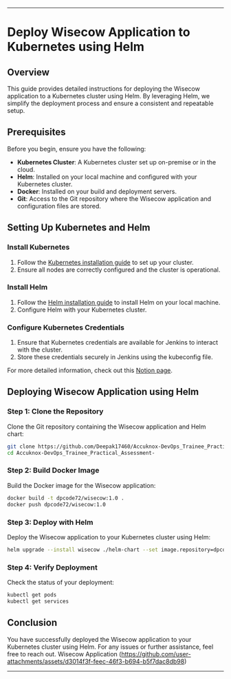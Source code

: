 
---

# Deploy Wisecow Application to Kubernetes using Helm

## Overview
This guide provides detailed instructions for deploying the Wisecow application to a Kubernetes cluster using Helm. By leveraging Helm, we simplify the deployment process and ensure a consistent and repeatable setup.

## Prerequisites
Before you begin, ensure you have the following:

- **Kubernetes Cluster**: A Kubernetes cluster set up on-premise or in the cloud.
- **Helm**: Installed on your local machine and configured with your Kubernetes cluster.
- **Docker**: Installed on your build and deployment servers.
- **Git**: Access to the Git repository where the Wisecow application and configuration files are stored.

## Setting Up Kubernetes and Helm
### Install Kubernetes
1. Follow the [Kubernetes installation guide](https://kubernetes.io/docs/setup/) to set up your cluster.
2. Ensure all nodes are correctly configured and the cluster is operational.

### Install Helm
1. Follow the [Helm installation guide](https://helm.sh/docs/intro/install/) to install Helm on your local machine.
2. Configure Helm with your Kubernetes cluster.

### Configure Kubernetes Credentials
1. Ensure that Kubernetes credentials are available for Jenkins to interact with the cluster.
2. Store these credentials securely in Jenkins using the kubeconfig file.

For more detailed information, check out this [Notion page](https://www.notion.so/All-Required-Things-which-needed-To-Provision-K8S-on-an-on-Premise-1eec48e905f44b53ad0df6d6ee57e3a0?pvs=4).

## Deploying Wisecow Application using Helm
### Step 1: Clone the Repository
Clone the Git repository containing the Wisecow application and Helm chart:
```bash
git clone https://github.com/Deepak17460/Accuknox-DevOps_Trainee_Practical_Assessment-.git
cd Accuknox-DevOps_Trainee_Practical_Assessment-
```

### Step 2: Build Docker Image
Build the Docker image for the Wisecow application:
```bash
docker build -t dpcode72/wisecow:1.0 .
docker push dpcode72/wisecow:1.0
```

### Step 3: Deploy with Helm
Deploy the Wisecow application to your Kubernetes cluster using Helm:
```bash
helm upgrade --install wisecow ./helm-chart --set image.repository=dpcode72/wisecow --set image.tag=1.0
```

### Step 4: Verify Deployment
Check the status of your deployment:
```bash
kubectl get pods
kubectl get services
```

## Conclusion
You have successfully deployed the Wisecow application to your Kubernetes cluster using Helm. For any issues or further assistance, feel free to reach out.
Wisecow Application (https://github.com/user-attachments/assets/d3014f3f-feec-46f3-b694-b5f7dac8db98)

---

